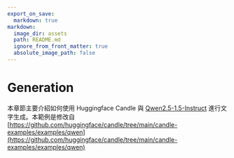 ```yaml
---
export_on_save:
  markdown: true
markdown:
  image_dir: assets
  path: README.md
  ignore_from_front_matter: true
  absolute_image_path: false
---
```


# Generation

本章節主要介紹如何使用 Huggingface Candle 與 [Qwen2.5-1.5-Instruct](https://huggingface.co/Qwen/Qwen2.5-1.5B-Instruct) 進行文字生成。本範例是修改自 [https://github.com/huggingface/candle/tree/main/candle-examples/examples/qwen](https://github.com/huggingface/candle/tree/main/candle-examples/examples/qwen) 

